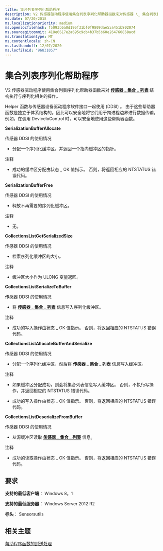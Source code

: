 ```yaml
---
title: 集合列表序列化帮助程序
description: V2 传感器驱动程序使用集合列表序列化帮助器函数来对传感器 \_ 集合列表结构执行与序列化相关的操作 \_ 。
ms.date: 07/20/2018
ms.localizationpriority: medium
ms.openlocfilehash: f5093b5a0d195f31bf0f9809dae55a451b802074
ms.sourcegitcommit: 418e6617e2a695c9cb4b37b5b60e264760858acd
ms.translationtype: MT
ms.contentlocale: zh-CN
ms.lasthandoff: 12/07/2020
ms.locfileid: "96831057"
---
```

# <a name="collection-list-serialization-helpers"></a>集合列表序列化帮助程序


V2 传感器驱动程序使用集合列表序列化帮助器函数来对 [**传感器 \_ 集合 \_ 列表**](/windows-hardware/drivers/ddi/sensorsdef/ns-sensorsdef-sensor_collection_list) 结构执行与序列化相关的操作。

Helper 函数与传感器设备驱动程序软件接口一起使用 (DDSI) 。 由于这些帮助器函数是独立于体系结构的，因此可以安全地将它们用于跨进程边界进行数据传输。 例如，在调用 DeviceIoControl 时，可以安全地使用这些帮助器函数。

**SerializationBufferAllocate**

传感器 DDSI 的使用情况

-   分配一个序列化缓冲区，并返回一个指向缓冲区的指针。

注释

-   成功的缓冲区分配由状态 \_ OK 值指示。 否则，将返回相应的 NTSTATUS 错误代码。

**SerializationBufferFree**

传感器 DDSI 的使用情况

-   释放不再需要的序列化缓冲区。

注释

-   无。

**CollectionsListGetSerializedSize**

传感器 DDSI 的使用情况

-   检索序列化缓冲区的大小。

注释

-   缓冲区大小作为 ULONG 变量返回。

**CollectionsListSerializeToBuffer**

传感器 DDSI 的使用情况

-   将 [**传感器 \_ 集合 \_ 列表**](/windows-hardware/drivers/ddi/sensorsdef/ns-sensorsdef-sensor_collection_list) 信息写入序列化缓冲区。

注释

-   成功的写入操作由状态 \_ OK 值指示。 否则，将返回相应的 NTSTATUS 错误代码。

**CollectionsListAllocateBufferAndSerialize**

传感器 DDSI 的使用情况

-   分配一个序列化缓冲区，然后将 [**传感器 \_ 集合 \_ 列表**](/windows-hardware/drivers/ddi/sensorsdef/ns-sensorsdef-sensor_collection_list) 信息写入缓冲区。

注释

-   如果缓冲区分配成功，则会将集合列表信息写入缓冲区。 否则，不执行写操作，并返回相应的 NTSTATUS 错误代码。

-   成功的写入操作由状态 \_ OK 值指示。 否则，将返回相应的 NTSTATUS 错误代码。

**CollectionsListDeserializeFromBuffer**

传感器 DDSI 的使用情况

-   从源缓冲区读取 [**传感器 \_ 集合 \_ 列表**](/windows-hardware/drivers/ddi/sensorsdef/ns-sensorsdef-sensor_collection_list) 信息。

注释

-   成功的读取操作由状态 \_ OK 值指示。 否则，将返回相应的 NTSTATUS 错误代码。

## <a name="requirements"></a>要求

**支持的最低客户端**： Windows 8。1

**支持的最低服务器**： Windows Server 2012 R2

**标头**： Sensorsutils


 

## <a name="related-topics"></a>相关主题


[帮助程序函数的封送处理](marshalling-helper-functions.md)

 

